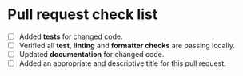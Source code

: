 # Pull request check list

<!-- This is just a reminder about common mistakes in pulls. Please make sure to tick all appropriate boxes. -->

- [ ] Added **tests** for changed code.
- [ ] Verified all **test**, **linting** and **formatter checks** are passing locally.
- [ ] Updated **documentation** for changed code.
- [ ] Added an appropriate and descriptive title for this pull request.
